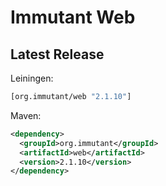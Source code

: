 # Immutant Web

## Latest Release

Leiningen:

``` clj
[org.immutant/web "2.1.10"]
```

Maven:

``` xml
<dependency>
  <groupId>org.immutant</groupId>
  <artifactId>web</artifactId>
  <version>2.1.10</version>
</dependency>
```
